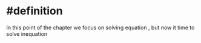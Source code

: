 # #definition   
In this  point of the chapter we focus on solving  equation  , but now  it time to  solve inequation   
